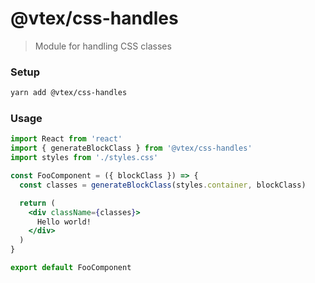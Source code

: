 # @vtex/css-handles

> Module for handling CSS classes

### Setup

```sh
yarn add @vtex/css-handles
```

### Usage

```jsx
import React from 'react'
import { generateBlockClass } from '@vtex/css-handles'
import styles from './styles.css'

const FooComponent = ({ blockClass }) => {
  const classes = generateBlockClass(styles.container, blockClass)

  return (
    <div className={classes}>
      Hello world!
    </div>
  )
}

export default FooComponent
```

